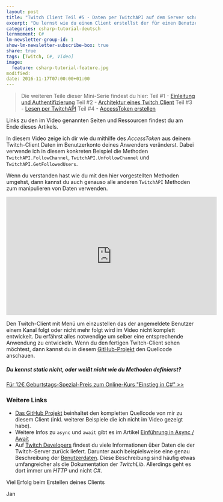 ```yaml
---
layout: post
title: "Twitch Client Teil #5 - Daten per TwitchAPI auf dem Server schreiben"
excerpt: "Du lernst wie du einen Client erstellst der für einen Benutzer angibt, dass er einem Kanal folgt."
categories: csharp-tutorial-deutsch
lernmoment: C#
lm-newsletter-group-id: 1
show-lm-newsletter-subscribe-box: true
share: true
tags: [Twitch, C#, Video]
image:
  feature: csharp-tutorial-feature.jpg
modified:
date: 2016-11-17T07:00:00+01:00
---
```


> Die weiteren Teile dieser Mini-Serie findest du hier:
> Teil #1 - [Einleitung und Authentifizierung](/csharp-tutorial-deutsch/twitch-client-einleitung/)
> Teil #2 - [Architektur eines Twitch Client](/csharp-tutorial-deutsch/twitch-client-architektur/)
> Teil #3 - [Lesen per TwitchAPI](/csharp-tutorial-deutsch/twitch-client-daten-lesen-per-api/)
> Teil #4 - [AccessToken erstellen](/csharp-tutorial-deutsch/twitch-client-access-token-erstellen/)

Links zu den im Video genannten Seiten und Ressourcen findest du am Ende dieses Artikels.

In diesem Video zeige ich dir wie du mithilfe des *AccessToken* aus deinem Twitch-Client Daten im Benutzerkonto deines Anwenders veränderst. Dabei verwende ich in diesem konkreten Beispiel die Methoden `TwitchAPI.FollowChannel`, `TwitchAPI.UnfollowChannel` und `TwitchAPI.GetFollowedUsers`.

Wenn du verstanden hast wie du mit den hier vorgestellten Methoden umgehst, dann kannst du auch genauso alle anderen `TwitchAPI` Methoden zum manipulieren von Daten verwenden. 

<iframe width="560" height="315" src="https://www.youtube.com/embed/QQvqKV9XtSg" frameborder="0" allowfullscreen></iframe>

Den Twitch-Client mit Menü um einzustellen das der angemeldete Benutzer einem Kanal folgt oder nicht mehr folgt wird im Video nicht komplett entwickelt. Du erfährst alles notwendige um selber eine entsprechende Anwendung zu entwickeln. Wenn du den fertigen Twitch-Client sehen möchtest, dann kannst du in diesem [GitHub-Projekt](https://github.com/LernMoment/csharp-twitch-client) den Quellcode anschauen.

<div class="subscribe-notice">
<h5>Du kennst static nicht, oder weißt nicht wie du Methoden definierst?</h5>
<a markdown="0" href="https://www.udemy.com/einstieg-in-csharp-software-programmieren-wie-ein-profi/?couponCode=GEB2016_UCSK12" class="notice-button">Für 12€ Geburtstags-Spezial-Preis zum Online-Kurs "Einstieg in C#" >></a>
</div>

### Weitere Links

 - [Das GitHub Projekt](https://github.com/LernMoment/csharp-twitch-client) beinhaltet den kompletten Quellcode von mir zu diesem Client (inkl. weiterer Beispiele die ich nicht im Video gezeigt habe).
 - Weitere Infos zu `async` und `await` gibt es im Artikel [Einführung in Async / Await](/csharp-programmieren/einfuehrung-in-async-und-await/)  
 - Auf [Twitch Developers](https://dev.twitch.tv/docs) findest du viele Informationen über Daten die der Twitch-Server zurück liefert. Darunter auch beispielsweise eine genau Beschreibung der [Benutzerdaten](https://dev.twitch.tv/docs/api/v3/users/). Diese Beschreibung sind häufig etwas umfangreicher als die Dokumentation der *TwitchLib*. Allerdings geht es dort immer um *HTTP* und nicht *C#*. 

Viel Erfolg beim Erstellen deines Clients

Jan
